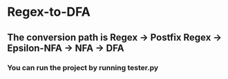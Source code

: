 # Regex-to-DFA
## The conversion path is Regex -> Postfix Regex -> Epsilon-NFA -> NFA -> DFA

### You can run the project by running tester.py
